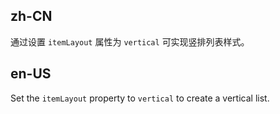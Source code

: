 ## zh-CN

通过设置 `itemLayout` 属性为 `vertical` 可实现竖排列表样式。

## en-US

Set the `itemLayout` property to `vertical` to create a vertical list.
